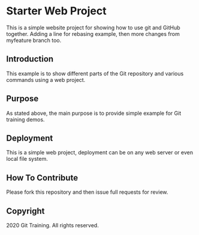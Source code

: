 # Starter Web Project

This is a simple website project for showing how to use git and GitHub together.
Adding a line for rebasing example, then more changes from myfeature branch too.

## Introduction

This example is to  show different parts of the Git repository and various commands using a web project.

## Purpose

As stated above, the main purpose is to provide simple example for Git training demos.

## Deployment

This is a simple web project, deployment can be on any web server or even local file system.

## How To Contribute

Please fork this repository and then issue full requests for review.

## Copyright

2020 Git Training. All rights reserved.